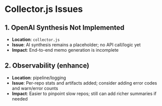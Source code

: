 # Collector.js Issues

## 1. OpenAI Synthesis Not Implemented
- **Location**: `collector.js`
- **Issue**: AI synthesis remains a placeholder; no API call/logic yet
- **Impact**: End-to-end memo generation is incomplete

## 2. Observability (enhance)
- **Location**: pipeline/logging
- **Issue**: Per-repo stats and artifacts added; consider adding error codes and warn/error counts
- **Impact**: Easier to pinpoint slow repos; still can add richer summaries if needed
